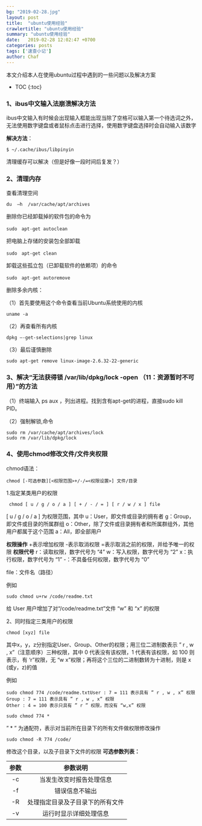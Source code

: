 ```yaml
---
bg: "2019-02-28.jpg"
layout: post
title:  "ubuntu使用经验"
crawlertitle: "ubuntu使用经验"
summary: "ubuntu使用经验"
date:   2019-02-28 12:02:47 +0700
categories: posts
tags: ['速查小记']
author: Chaf
---
```


本文介绍本人在使用ubuntu过程中遇到的一些问题以及解决方案

* TOC
{:toc}
### 1、ibus中文输入法崩溃解决方法

ibus中文输入有时候会出现输入框能出现当除了空格可以输入第一个待选词之外，无法使用数字键盘或者鼠标点击进行选择，使用数字键盘选择时会自动输入该数字

**解决方法**：

```shell
$ ~/.cache/ibus/libpinyin
```

清理缓存可以解决（但是好像一段时间后复发？）

### 2、清理内存

查看清理空间

```shell
du  –h  /var/cache/apt/archives
```

删除你已经卸载掉的软件包的命令为

```shell
sudo　apt-get autoclean
```

把电脑上存储的安装包全部卸载

```shell
sudo　apt-get clean
```

卸载这些孤立包（已卸载软件的依赖项）的命令

```shell
sudo　apt-get autoremove
```

删除多余内核：

（1）首先要使用这个命令查看当前Ubuntu系统使用的内核

```shell
uname -a
```

（2）再查看所有内核

```shell
dpkg –-get-selections|grep linux
```

（3）最后谨慎删除

```shell
sudo apt-get remove linux-image-2.6.32-22-generic
```

### 3、解决“无法获得锁 /var/lib/dpkg/lock -open （11：资源暂时不可用）”的方法

（1）终端输入 ps  aux ，列出进程。找到含有apt-get的进程，直接sudo kill PID。

（2）强制解锁,命令

```shell
sudo rm /var/cache/apt/archives/lock
sudo rm /var/lib/dpkg/lock
```

### 4、使用chmod修改文件/文件夹权限

chmod语法：

```shell
chmod [-可选参数][<权限范围>+/-/=<权限设置>] 文件/目录
```

1.指定某类用户的权限

```shell
 chmod [ u / g / o / a ] [ + / - / = ] [ r / w / x ] file
```

[ u / g / o / a ] 为权限范围，其中
u：User，即文件或目录的拥有者
g：Group，即文件或目录的所属群组
o：Other，除了文件或目录拥有者和所属群组外，其他用户都属于这个范围
a：All，即全部用户

**权限操作**
+表示增加权限
-表示取消权限
=表示取消之前的权限，并给予唯一的权限
**权限代号**
r：读取权限，数字代号为 “4”
w：写入权限，数字代号为 “2”
x：执行权限，数字代号为 “1”
-：不具备任何权限，数字代号为 “0”

file：文件名（路径）

例如

    sudo chmod u+rw /code/readme.txt

给 User 用户增加了对“/code/readme.txt”文件 “w” 和 “x” 的权限

2、同时指定三类用户的权限

    chmod [xyz] file

其中x，y，z分别指定User、Group、Other的权限；用三位二进制数表示 ” r , w , x”（注意顺序）三种权限，其中 0 代表没有该权限，1 代表有该权限，如 100 则表示，有 ‘r”权限，无 “w x”权限；再将这个三位的二进制数转为十进制，则是 x (或y，z)的值

例如

    sudo chmod 774 /code/readme.txtUser : 7 = 111 表示具有 ” r , w , x” 权限
    Group : 7 = 111 表示具有 ” r , w , x” 权限
    Other : 4 = 100 表示只具有 ” r ” 权限，而没有 “w,x” 权限

    sudo chmod 774 *

” * ” 为通配符，表示对当前所在目录下的所有文件做权限修改操作

    sudo chmod -R 774 /code/

修改这个目录，以及子目录下文件的权限
**可选参数列表：**

| 参数 |             参数说明             |
| :--: | :------------------------------: |
|  -c  |     当发生改变时报告处理信息     |
|  -f  |          错误信息不输出          |
|  -R  | 处理指定目录及子目录下的所有文件 |
|  -v  |      运行时显示详细处理信息      |

​	


​	
​	
​	